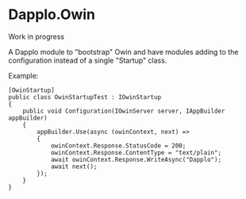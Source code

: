 Dapplo.Owin
=====================
Work in progress

A Dapplo module to "bootstrap" Owin and have modules adding to the configuration instead of a single "Startup" class.

Example:

	[OwinStartup]
	public class OwinStartupTest : IOwinStartup
	{
		public void Configuration(IOwinServer server, IAppBuilder appBuilder)
		{
			appBuilder.Use(async (owinContext, next) =>
			{
				owinContext.Response.StatusCode = 200;
				owinContext.Response.ContentType = "text/plain";
				await owinContext.Response.WriteAsync("Dapplo");
				await next();
			});
		}
	}
